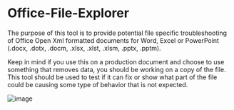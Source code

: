 # Office-File-Explorer

The purpose of this tool is to provide potential file specific troubleshooting of Office Open Xml formatted documents for Word, Excel or PowerPoint (.docx, .dotx, .docm, .xlsx, .xlst, .xlsm, .pptx, .pptm).

Keep in mind if you use this on a production document and choose to use something that removes data, you should be working on a copy of the file.  This tool should be used to test if it can fix or show what part of the file could be causing some type of behavior that is not expected.  

![image](https://i.imgur.com/isBD4He.jpg)
